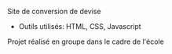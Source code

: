 Site de conversion de devise 
- Outils utilisés: HTML, CSS, Javascript

Projet réalisé en groupe dans le cadre de l'école
